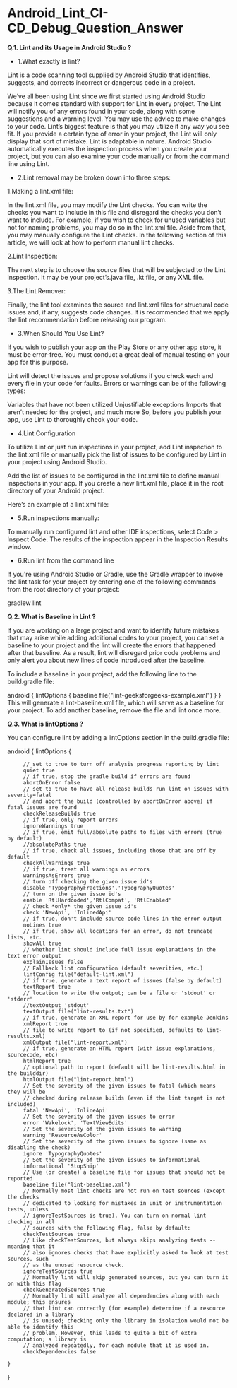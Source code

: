 # Android_Lint_CI-CD_Debug_Question_Answer

**Q.1. Lint and its Usage in Android Studio ?**

  * 1.What exactly is lint?

  Lint is a code scanning tool supplied by Android Studio that identifies, suggests, and corrects incorrect or dangerous code in a project.
  
  We’ve all been using Lint since we first started using Android Studio because it comes standard with support for Lint in every project. 
  The Lint will notify you of any errors found in your code, along with some suggestions and a warning level. You may use the advice to make 
  changes to your code. Lint’s biggest feature is that you may utilize it any way you see fit. If you provide a certain type of error in your 
  project, the Lint will only display that sort of mistake. Lint is adaptable in nature. Android Studio automatically executes the inspection 
  process when you create your project, but you can also examine your code manually or from the command line using Lint.
  
  * 2.Lint removal may be broken down into three steps:

  1.Making a lint.xml file: 
     
  In the lint.xml file, you may modify the Lint checks. You can write the checks you want to include in this file and disregard the checks 
  you don’t want to include. For example, if you wish to check for unused variables but not for naming problems, you may do so in the lint.xml file. 
  Aside from that, you may manually configure the Lint checks. In the following section of this article, we will look at how to perform manual lint checks.
     
  2.Lint Inspection: 
     
  The next step is to choose the source files that will be subjected to the Lint inspection. It may be your project’s.java file, .kt file, 
  or any XML file.

  3.The Lint Remover: 
     
  Finally, the lint tool examines the source and lint.xml files for structural code issues and, if any, suggests 
  code changes. It is recommended that we apply the lint recommendation before releasing our program.
  
  * 3.When Should You Use Lint?

  If you wish to publish your app on the Play Store or any other app store, it must be error-free. You must conduct a great deal of manual 
  testing on your app for this purpose. 

  Lint will detect the issues and propose solutions if you check each and every file in your code for faults. Errors or warnings 
  can be of the following types:

  Variables that have not been utilized
  Unjustifiable exceptions
  Imports that aren’t needed for the project, and much more
  So, before you publish your app, use Lint to thoroughly check your code.
  
  * 4.Lint Configuration

  To utilize Lint or just run inspections in your project, add Lint inspection to the lint.xml file or manually pick the list of issues 
  to be configured by Lint in your project using Android Studio.
  
  Add the list of issues to be configured in the lint.xml file to define manual inspections in your app. If you create a new lint.xml file,
  place it in the root directory of your Android project.
  
  Here’s an example of a lint.xml file:

  <?xml version="1.0" encoding="UTF-8"?>
  <lint>
    <issue id="GeeksIconMissing" severity="error" />
    <issue id="OldDimens">
        <ignore path="res/layout/merger.xml" />
        <ignore path="res/layout-xlarge/merger.xml" />
    </issue>
    <issue id="HellOWorld">
        <ignore path="res/layout/main.xml" />
    </issue>
    <issue id="someText" severity="ignore" />
  </lint>
  
  * 5.Run inspections manually:

  To manually run configured lint and other IDE inspections, select Code > Inspect Code. The results of the inspection appear in the Inspection Results window.
  
  * 6.Run lint from the command line

  If you're using Android Studio or Gradle, use the Gradle wrapper to invoke the lint task for your project by entering one of the following 
  commands from the root directory of your project:
  
  gradlew lint
  
**Q.2. What is Baseline in Lint ?**

 If you are working on a large project and want to identify future mistakes that may arise while adding additional codes to your project, 
 you can set a baseline to your project and the lint will create the errors that happened after that baseline. As a result, lint will 
 disregard prior code problems and only alert you about new lines of code introduced after the baseline.

 To include a baseline in your project, add the following line to the build.gradle file:

 android {
   lintOptions {
     baseline file("lint-geeksforgeeks-example.xml")
   }
 }
 This will generate a lint-baseline.xml file, which will serve as a baseline for your project. To add another baseline, remove the file and lint once more.
 
**Q.3. What is lintOptions ?**

You can configure lint by adding a lintOptions section in the build.gradle file:


android {
   lintOptions {
   
         // set to true to turn off analysis progress reporting by lint
         quiet true
         // if true, stop the gradle build if errors are found
         abortOnError false
         // set to true to have all release builds run lint on issues with severity=fatal
         // and abort the build (controlled by abortOnError above) if fatal issues are found
         checkReleaseBuilds true
         // if true, only report errors
         ignoreWarnings true
         // if true, emit full/absolute paths to files with errors (true by default)
         //absolutePaths true
         // if true, check all issues, including those that are off by default
         checkAllWarnings true
         // if true, treat all warnings as errors
         warningsAsErrors true
         // turn off checking the given issue id's
         disable 'TypographyFractions','TypographyQuotes'
         // turn on the given issue id's
         enable 'RtlHardcoded','RtlCompat', 'RtlEnabled'
         // check *only* the given issue id's
         check 'NewApi', 'InlinedApi'
         // if true, don't include source code lines in the error output
         noLines true
         // if true, show all locations for an error, do not truncate lists, etc.
         showAll true
         // whether lint should include full issue explanations in the text error output
         explainIssues false
         // Fallback lint configuration (default severities, etc.)
         lintConfig file("default-lint.xml")
         // if true, generate a text report of issues (false by default)
         textReport true
         // location to write the output; can be a file or 'stdout' or 'stderr'
         //textOutput 'stdout'
         textOutput file("lint-results.txt")
         // if true, generate an XML report for use by for example Jenkins
         xmlReport true
         // file to write report to (if not specified, defaults to lint-results.xml)
         xmlOutput file("lint-report.xml")
         // if true, generate an HTML report (with issue explanations, sourcecode, etc)
         htmlReport true
         // optional path to report (default will be lint-results.html in the builddir)
         htmlOutput file("lint-report.html")
         // Set the severity of the given issues to fatal (which means they will be
         // checked during release builds (even if the lint target is not included)
         fatal 'NewApi', 'InlineApi'
         // Set the severity of the given issues to error
         error 'Wakelock', 'TextViewEdits'
         // Set the severity of the given issues to warning
         warning 'ResourceAsColor'
         // Set the severity of the given issues to ignore (same as disabling the check)
         ignore 'TypographyQuotes'
         // Set the severity of the given issues to informational
         informational 'StopShip'
         // Use (or create) a baseline file for issues that should not be reported
         baseline file("lint-baseline.xml")
         // Normally most lint checks are not run on test sources (except the checks
         // dedicated to looking for mistakes in unit or instrumentation tests, unless
         // ignoreTestSources is true). You can turn on normal lint checking in all
         // sources with the following flag, false by default:
         checkTestSources true
         // Like checkTestSources, but always skips analyzing tests -- meaning that it
         // also ignores checks that have explicitly asked to look at test sources, such
         // as the unused resource check.
         ignoreTestSources true
         // Normally lint will skip generated sources, but you can turn it on with this flag
         checkGeneratedSources true
         // Normally lint will analyze all dependencies along with each module; this ensures
         // that lint can correctly (for example) determine if a resource declared in a library
         // is unused; checking only the library in isolation would not be able to identify this
         // problem. However, this leads to quite a bit of extra computation; a library is
         // analyzed repeatedly, for each module that it is used in.
         checkDependencies false
         
    }
}

 
 

  
  

